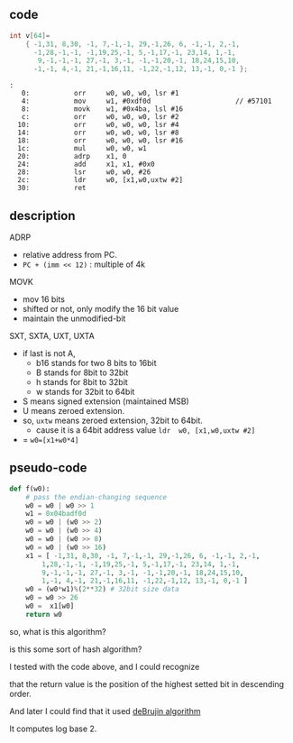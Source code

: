 ## code
```C
int v[64]=
	{ -1,31, 8,30, -1, 7,-1,-1, 29,-1,26, 6, -1,-1, 2,-1,
	  -1,28,-1,-1, -1,19,25,-1, 5,-1,17,-1, 23,14, 1,-1,
	   9,-1,-1,-1, 27,-1, 3,-1, -1,-1,20,-1, 18,24,15,10,
	  -1,-1, 4,-1, 21,-1,16,11, -1,22,-1,12, 13,-1, 0,-1 };
```
```arm
:
   0:           orr     w0, w0, w0, lsr #1
   4:           mov     w1, #0xdf0d                     // #57101
   8:           movk    w1, #0x4ba, lsl #16
   c:           orr     w0, w0, w0, lsr #2
  10:           orr     w0, w0, w0, lsr #4
  14:           orr     w0, w0, w0, lsr #8
  18:           orr     w0, w0, w0, lsr #16
  1c:           mul     w0, w0, w1
  20:           adrp    x1, 0 
  24:           add     x1, x1, #0x0
  28:           lsr     w0, w0, #26
  2c:           ldr     w0, [x1,w0,uxtw #2]
  30:           ret
```

## description

ADRP
- relative address from PC.
- `PC + (imm << 12)` : multiple of 4k 

MOVK
- mov 16 bits
- shifted or not, only modify the 16 bit value
- maintain the unmodified-bit

SXT, SXTA, UXT, UXTA
- if last is not A,
    - b16 stands for two 8 bits to 16bit
    - B stands for 8bit to 32bit
    - h stands for 8bit to 32bit
    - w stands for 32bit to 64bit
- S means signed extension (maintained MSB)
- U means zeroed extension.
- so, `uxtw` means zeroed extension, 32bit to 64bit.
  - cause it is a 64bit address value 
`ldr  w0, [x1,w0,uxtw #2]`
- = `w0=[x1+w0*4]`

## pseudo-code
```python
def f(w0):
    # pass the endian-changing sequence
    w0 = w0 | w0 >> 1
    w1 = 0x04badf0d
    w0 = w0 | (w0 >> 2)
    w0 = w0 | (w0 >> 4)
    w0 = w0 | (w0 >> 8)
    w0 = w0 | (w0 >> 16)
    x1 = [ -1,31, 8,30, -1, 7,-1,-1, 29,-1,26, 6, -1,-1, 2,-1,
        1,28,-1,-1, -1,19,25,-1, 5,-1,17,-1, 23,14, 1,-1,
        9,-1,-1,-1, 27,-1, 3,-1, -1,-1,20,-1, 18,24,15,10,
        1,-1, 4,-1, 21,-1,16,11, -1,22,-1,12, 13,-1, 0,-1 ]
    w0 = (w0*w1)%(2**32) # 32bit size data
    w0 = w0 >> 26
    w0 =  x1[w0]
    return w0
```
so, what is this algorithm?

is this some sort of hash algorithm?

I tested with the code above, and I could recognize

that the return value is the position of the highest setted bit in descending order.

And later I could find that it used [deBrujin algorithm](http://supertech.csail.mit.edu/papers/debruijn.pdf)

It computes log base 2.
